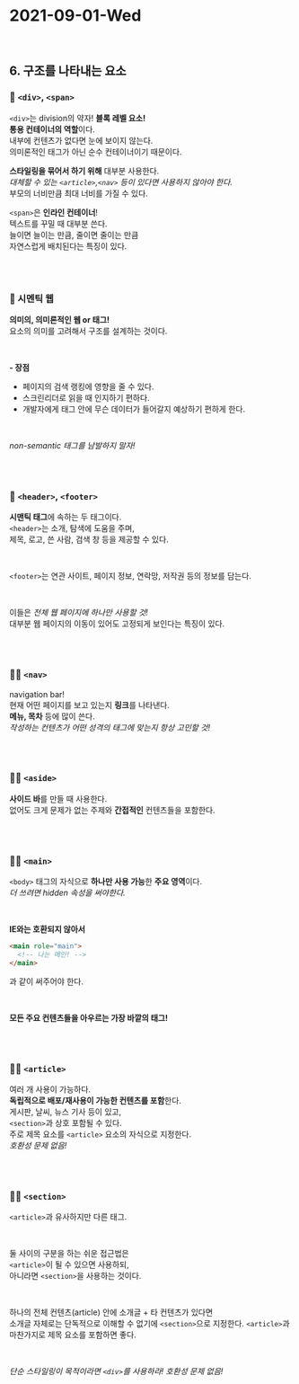 # 2021-09-01-Wed

<br/>

## 6. 구조를 나타내는 요소

### 👶 `<div>`, `<span>`

`<div>`는 division의 약자! **블록 레벨 요소!**  
**통용 컨테이너의 역할**이다.  
내부에 컨텐츠가 없다면 눈에 보이지 않는다.  
의미론적인 태그가 아닌 순수 컨테이너이기 때문이다.

**스타일링을 묶어서 하기 위해** 대부분 사용한다.  
_대체할 수 있는 `<article>`,`<nav>` 등이 있다면 사용하지 않아야 한다._  
부모의 너비만큼 최대 너비를 가질 수 있다.

`<span>`은 **인라인 컨테이너**!  
텍스트를 꾸밀 때 대부분 쓴다.  
늘이면 늘이는 만큼, 줄이면 줄이는 만큼  
자연스럽게 배치된다는 특징이 있다.

<br/>
<br/>

### 👧 시멘틱 웹

**의미의, 의미론적인 웹 or 태그!**  
요소의 의미를 고려해서 구조를 설계하는 것이다.

<br/>

**- 장점**

- 페이지의 검색 랭킹에 영향을 줄 수 있다.
- 스크린리더로 읽을 때 인지하기 편하다.
- 개발자에게 태그 안에 무슨 데이터가 들어갈지 예상하기 편하게 한다.

<br/>

_non-semantic 태그를 남발하지 말자!_

<br/>
<br/>

### 🧑 `<header>`, `<footer>`

**시맨틱 태그**에 속하는 두 태그이다.  
`<header>`는 소개, 탐색에 도움을 주며,  
제목, 로고, 쓴 사람, 검색 창 등을 제공할 수 있다.

<br/>

`<footer>`는 연관 사이트, 페이지 정보, 연락망, 저작권 등의 정보를 담는다.

<br/>

이들은 _전체 웹 페이지에 하나만 사용할 것!_  
대부분 웹 페이지의 이동이 있어도 고정되게 보인다는 특징이 있다.

<br/>
<br/>

### 👩‍🎓 `<nav>`

navigation bar!  
현재 어떤 페이지를 보고 있는지 **링크**를 나타낸다.  
**메뉴, 목차** 등에 많이 쓴다.  
_작성하는 컨텐츠가 어떤 성격의 태그에 맞는지 항상 고민할 것!_

<br/>
<br/>

### 👩‍💼 `<aside>`

**사이드 바**를 만들 때 사용한다.  
없어도 크게 문제가 없는 주제와 **간접적인** 컨텐츠들을 포함한다.

<br/>
<br/>

### 👩‍🔬 `<main>`

`<body>` 태그의 자식으로 **하나만 사용 가능**한 **주요 영역**이다.  
_더 쓰려면 hidden 속성을 써야한다._

<br/>

**IE와는 호환되지 않아서**

```html
<main role="main">
  <!-- 나는 메인! -->
</main>
```

과 같이 써주어야 한다.

<br/>

**모든 주요 컨텐츠들을 아우르는 가장 바깥의 태그!**

<br/>
<br/>

### 👩‍🎨 `<article>`

여러 개 사용이 가능하다.  
**독립적으로 배포/재사용이 가능한 컨텐츠를 포함**한다.  
게시판, 날씨, 뉴스 기사 등이 있고,  
`<section>`과 상호 포함될 수 있다.  
주로 제목 요소를 `<article>` 요소의 자식으로 지정한다.  
_호환성 문제 없음!_

<br/>
<br/>

### 👩‍✈️ `<section>`

`<article>`과 유사하지만 다른 태그.

<br/>

둘 사이의 구분을 하는 쉬운 접근법은  
`<article>`이 될 수 있으면 사용하되,  
아니라면 `<section>`을 사용하는 것이다.

<br/>

하나의 전체 컨텐츠(article) 안에 소개글 + 타 컨텐츠가 있다면  
소개글 자체로는 단독적으로 이해할 수 없기에 `<section>`으로 지정한다.
`<article>`과 마찬가지로 제목 요소를 포함하면 좋다.

<br/>

_단순 스타일링이 목적이라면 `<div>`를 사용하라!_
_호환성 문제 없음!_
